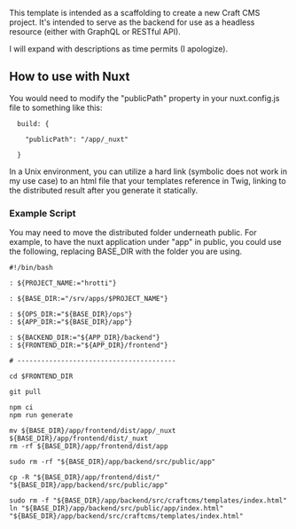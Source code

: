 This template is intended as a scaffolding to create a new Craft CMS project. It's intended to serve as the backend for use as a headless resource (either with GraphQL or RESTful API).

I will expand with descriptions as time permits (I apologize).

## How to use with Nuxt

You would need to modify the "publicPath" property in your nuxt.config.js file to something like this:

```
  build: {
    
    "publicPath": "/app/_nuxt"

  }
```

In a Unix environment, you can utilize a hard link (symbolic does not work in my use case) to an html file that your templates reference in Twig, linking to the distributed result after you generate it statically.

### Example Script

You may need to move the distributed folder underneath public. For example, to have the nuxt application under "app" in public, you could use the following, replacing BASE_DIR with the folder you are using.

```
#!/bin/bash

: ${PROJECT_NAME:="hrotti"}

: ${BASE_DIR:="/srv/apps/$PROJECT_NAME"}

: ${OPS_DIR:="${BASE_DIR}/ops"}
: ${APP_DIR:="${BASE_DIR}/app"}

: ${BACKEND_DIR:="${APP_DIR}/backend"}
: ${FRONTEND_DIR:="${APP_DIR}/frontend"}

# ----------------------------------------

cd $FRONTEND_DIR

git pull

npm ci
npm run generate

mv ${BASE_DIR}/app/frontend/dist/app/_nuxt ${BASE_DIR}/app/frontend/dist/_nuxt
rm -rf ${BASE_DIR}/app/frontend/dist/app

sudo rm -rf "${BASE_DIR}/app/backend/src/public/app"

cp -R "${BASE_DIR}/app/frontend/dist/" "${BASE_DIR}/app/backend/src/public/app"

sudo rm -f "${BASE_DIR}/app/backend/src/craftcms/templates/index.html"
ln "${BASE_DIR}/app/backend/src/public/app/index.html" "${BASE_DIR}/app/backend/src/craftcms/templates/index.html"
```